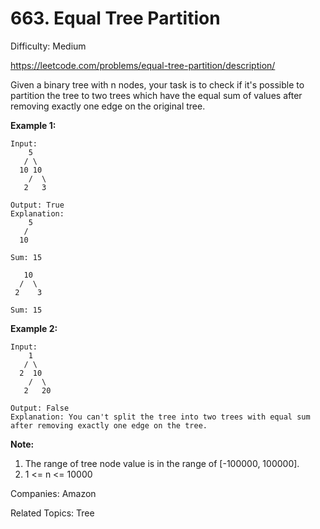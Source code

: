 # 663. Equal Tree Partition

Difficulty: Medium

https://leetcode.com/problems/equal-tree-partition/description/

Given a binary tree with n nodes, your task is to check if it's possible to partition the tree to two trees which have the equal sum of values after removing exactly one edge on the original tree.

**Example 1:**
```
Input:     
    5
   / \
  10 10
    /  \
   2   3

Output: True
Explanation: 
    5
   / 
  10
      
Sum: 15

   10
  /  \
 2    3

Sum: 15
```
**Example 2:**
```
Input:     
    1
   / \
  2  10
    /  \
   2   20

Output: False
Explanation: You can't split the tree into two trees with equal sum after removing exactly one edge on the tree.
```
**Note:**
1. The range of tree node value is in the range of [-100000, 100000].
2. 1 <= n <= 10000

Companies: Amazon

Related Topics: Tree
